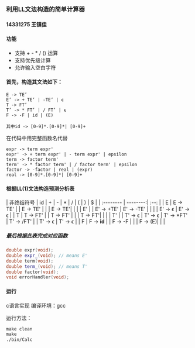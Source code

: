 ### 利用LL文法构造的简单计算器
#### 14331275 王镇佳

#### 功能
+ 支持 + - * / () 运算
+ 支持优先级计算
+ 允许输入空白字符

#### 首先，构造其文法如下：
```
E -> TE’
E’ -> + TE’ | -TE’ | ϵ
T -> FT’
T’ -> * FT’ | / FT’ | ϵ
F -> -F | id | (E)

其中id -> [0-9]*.[0-9]*| [0-9]+
```
在代码中用完整函数名代替
```
expr -> term expr'
expr' -> + term expr' | - term expr' | epsilon
term -> factor term'
term' -> * factor term' | / factor term' | epsilon
factor -> -factor | real | (expr)
real -> [0-9]*.[0-9]*| [0-9]+
```

#### 根据LL(1)文法构造预测分析表

|    非终结符号   |    id | +  | - | * | / | ( | ) | $ |
| :-------- | --------:| :--: |
| E  | E -> TE' |     | E -> TE' | | | E -> TE'| | |
| E'  | | E' -> +TE'    | E' -> -TE' | | | | E' -> ϵ  | E' -> ϵ  |
| T  | T -> FT' |     | T -> FT' | | | T -> FT'| | |
| T'  | |   T' -> ϵ   | T' -> ϵ  | T' -> *FT' | T' -> /FT' | | T' -> ϵ | T' -> ϵ |
| F  | F -> **id** |     | F -> -F | | | F -> (E)| | |

##### 最后根据此表完成对应函数
```cpp
double expr(void);
double expr_(void); // means E'
double term(void);
double term_(void); // means T'
double factor(void);
void errorHandler(void);
```

#### 运行

c语言实现
编译环境：gcc

运行方法：
```makefile
make clean
make
./bin/Calc
```
